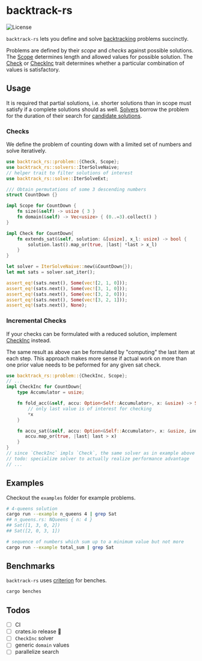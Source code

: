 # backtrack-rs
![License](https://img.shields.io/badge/license-MIT%20OR%20Apache--2.0-blue)
<!-- cargo-sync-readme start -->

`backtrack-rs` lets you define and solve [backtracking](https://en.wikipedia.org/wiki/Backtracking) problems
succinctly.

Problems are defined by their *scope* and *checks* against possible solutions.
The [Scope](https://docs.rs/backtrack-rs/latest/backtrack-rs/problem/trait.Scope.html) determines length and allowed
values for possible solution. The [Check](https://docs.rs/backtrack-rs/latest/backtrack-rs/problem/trait.Check.html)
or [CheckInc](https://docs.rs/backtrack-rs/latest/backtrack-rs/problem/trait.CheckInc.html) trait determines whether
a particular combination of values is satisfactory.

## Usage

It is required that partial solutions, i.e. shorter solutions
than in scope must satisfy if a complete solutions should as well.
[Solvers](https://docs.rs/backtrack-rs/latest/backtrack-rs/solvers/) borrow the problem for the duration of their search
for [candidate solutions](https://docs.rs/backtrack-rs/latest/backtrack-rs/solve/enum.CandidateSolution.html).

### Checks
We define the problem of counting down with a limited set of numbers and solve iteratively.
```rust
use backtrack_rs::problem::{Check, Scope};
use backtrack_rs::solvers::IterSolveNaive;
// helper trait to filter solutions of interest
use backtrack_rs::solve::IterSolveExt;

/// Obtain permutations of some 3 descending numbers
struct CountDown {}

impl Scope for CountDown {
    fn size(&self) -> usize { 3 }
    fn domain(&self) -> Vec<usize> { (0..=3).collect() }
}

impl Check for CountDown{
    fn extends_sat(&self, solution: &[usize], x_l: usize) -> bool {
        solution.last().map_or(true, |last| *last > x_l)
    }
}

let solver = IterSolveNaive::new(&CountDown{});
let mut sats = solver.sat_iter();

assert_eq!(sats.next(), Some(vec![2, 1, 0]));
assert_eq!(sats.next(), Some(vec![3, 1, 0]));
assert_eq!(sats.next(), Some(vec![3, 2, 0]));
assert_eq!(sats.next(), Some(vec![3, 2, 1]));
assert_eq!(sats.next(), None);
```
### Incremental Checks
If your checks can be formulated with a reduced solution,
implement [CheckInc](https://docs.rs/backtrack-rs/latest/backtrack-rs/problem/trait.CheckInc.html) instead.

The same result as above can be formulated by "computing"
the last item at each step. This approach makes more sense if
actual work on more than one prior value needs to be peformed
for any given sat check.

```rust
use backtrack_rs::problem::{CheckInc, Scope};
// ...
impl CheckInc for CountDown{
    type Accumulator = usize;

    fn fold_acc(&self, accu: Option<Self::Accumulator>, x: &usize) -> Self::Accumulator {
        // only last value is of interest for checking
        *x
    }

    fn accu_sat(&self, accu: Option<&Self::Accumulator>, x: &usize, index: usize) -> bool {
       accu.map_or(true, |last| last > x)
    }
}
// since `CheckInc` impls `Check`, the same solver as in example above can be used
// todo: specialize solver to actually realize performance advantage
// ...
```

<!-- cargo-sync-readme end -->
## Examples
Checkout the `examples` folder for example problems.

```bash
# 4-queens solution
cargo run --example n_queens 4 | grep Sat
## n_queens.rs: NQueens { n: 4 }
## Sat([1, 3, 0, 2])
## Sat([2, 0, 3, 1])
```

```bash
# sequence of numbers which sum up to a minimum value but not more
cargo run --example total_sum | grep Sat
```
## Benchmarks
`backtrack-rs` uses [criterion](https://crates.io/crates/criterion) for benches.
```bash
cargo benches
```


## Todos
- [ ] CI
- [ ] crates.io release 🦀
- [ ] `CheckInc` solver
- [ ] generic `domain` values
- [ ] parallelize search
